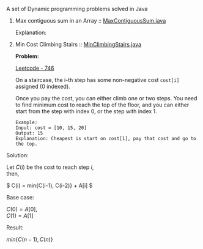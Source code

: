 
A set of Dynamic programming problems solved in Java

1. Max contiguous sum in an Array :: [MaxContiguousSum.java](http://localhost)

    Explanation:
    
    
2. Min Cost Climbing Stairs :: [MinClimbingStairs.java](http://localhost)

    **Problem:**
    
    [Leetcode - 746](https://leetcode.com/problems/min-cost-climbing-stairs/description/)

    On a staircase, the i-th step has some non-negative cost `cost[i]` assigned (0 indexed).
    
     Once you pay the cost, you can either climb one or two steps. You need to find minimum cost to reach the top of the floor, and you can either start from the step with index 0, or the step with index 1.
     
       Example: 
       Input: cost = [10, 15, 20]
       Output: 15
       Explanation: Cheapest is start on cost[1], pay that cost and go to the top.
         
 Solution:
    
 Let $C\left( i\right)$ be the cost to reach step $i$,   
 then,
 
  $
  C(i) = min\{C(i-1), C(i-2)\} + A[i]
  $
    
  Base case: 
  
  $C(0) = A[0]$,    
  $C(1) = A[1]$
    
  Result:
  
  $min\{C(n-1), C(n)\}$